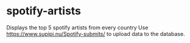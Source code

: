 # spotify-artists
Displays the top 5 spotify artists from every country
Use https://www.supipi.nu/Spotify-submits/ to upload data to the database.
